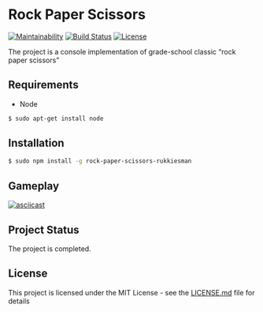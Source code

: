 # Rock Paper Scissors
[![Maintainability](https://api.codeclimate.com/v1/badges/8d1bd71a4baa57ad96a3/maintainability)](https://codeclimate.com/github/RukkiesMan/rock-paper-scissors/maintainability)
[![Build Status](https://travis-ci.org/RukkiesMan/rock-paper-scissors.svg?branch=master)](https://travis-ci.org/RukkiesMan/rock-paper-scissors)
[![License](http://img.shields.io/:license-mit-blue.svg?style=flat-square)](http://badges.mit-license.org)

The project is a console implementation of grade-school classic “rock paper scissors”

## Requirements
* Node
```sh
$ sudo apt-get install node
```

## Installation
```sh
$ sudo npm install -g rock-paper-scissors-rukkiesman
```

## Gameplay
[![asciicast](https://asciinema.org/a/VELEvV5fGtcO25puCUFY8OBV9.svg)](https://asciinema.org/a/VELEvV5fGtcO25puCUFY8OBV9)

## Project Status
The project is completed.

## License
This project is licensed under the MIT License - see the [LICENSE.md](LICENSE.md) file for details
